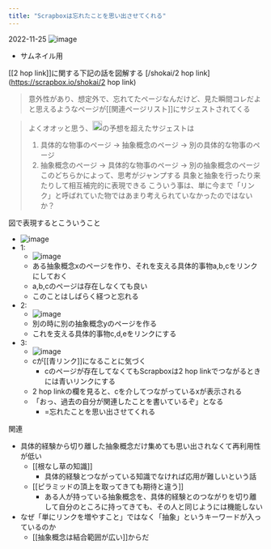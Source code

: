 ```yaml
---
title: "Scrapboxは忘れたことを思い出させてくれる"
---
```


2022-11-25
![image](https://gyazo.com/6ba9241aac4a9690481ab95c14175eaa/thumb/1000)
- サムネイル用

[[2 hop link]]に関する下記の話を図解する
[/shokai/2 hop link](https://scrapbox.io/shokai/2 hop link)
> 意外性があり、想定外で、忘れてたページなんだけど、見た瞬間コレだよと思えるようなページが[[関連ページリスト]]にサジェストされてくる

> よくオオッと思う、<img src='https://scrapbox.io/api/pages/shokai/shokai/icon' alt='/shokai/shokai.icon' height="19.5"/>の予想を超えたサジェストは
>   1. 具体的な物事のページ → 抽象概念のページ → 別の具体的な物事のページ
>   2. 抽象概念のページ → 具体的な物事のページ → 別の抽象概念のページ
>   このどちらかによって、思考がジャンプする
>   具象と抽象を行ったり来たりして相互補完的に表現できる
>    こういう事は、単に今まで「リンク」と呼ばれていた物ではあまり考えられていなかったのではないか？

図で表現するとこういうこと
- ![image](https://gyazo.com/d44ba7374b33ebaff58e0ff061521f6f/thumb/1000)
- 1:
    - ![image](https://gyazo.com/901286de018dbf110ad8e809304fc30f/thumb/1000)
    - ある抽象概念xのページを作り、それを支える具体的事物a,b,cをリンクにしておく
    - a,b,cのページは存在しなくても良い
    - このことはしばらく経つと忘れる
- 2:
    - ![image](https://gyazo.com/47ed3bb7d6f387d4287a7603e2d94fcd/thumb/1000)
    - 別の時に別の抽象概念yのページを作る
    - これを支える具体的事物c,d,eをリンクにする
- 3:
    - ![image](https://gyazo.com/6ba9241aac4a9690481ab95c14175eaa/thumb/1000)
    - cが[[青リンク]]になることに気づく
        - cのページが存在してなくてもScrapboxは2 hop linkでつながるときには青いリンクにする
    - 2 hop linkの欄を見ると、cを介してつながっているxが表示される
    - 「おっ、過去の自分が関連したことを書いているぞ」となる
        - =忘れたことを思い出させてくれる

関連
- 具体的経験から切り離した抽象概念だけ集めても思い出されなくて再利用性が低い
    - [[根なし草の知識]]
        - 具体的経験とつながっている知識でなければ応用が難しいという話
    - [[ピラミッドの頂上を取ってきても期待と違う]]
        - ある人が持っている抽象概念を、具体的経験とのつながりを切り離して自分のところに持ってきても、その人と同じようには機能しない
- なぜ「単にリンクを増やすこと」ではなく「抽象」というキーワードが入っているのか
    - [[抽象概念は結合範囲が広い]]からだ

